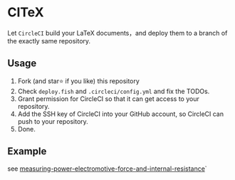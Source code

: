 # CITeX

Let `CircleCI` build your LaTeX documents，and deploy them to a branch of the exactly same repository.

## Usage

1. Fork (and star:star: if you like​) this repository
2. Check `deploy.fish` and `.circleci/config.yml` and fix the TODOs.
3. Grant permission for CircleCI so that it can get access to your repository.
4. Add the SSH key of CircleCI into your GitHub account, so CircleCI can push to your repository.
5. Done.

## Example

see [measuring-power-electromotive-force-and-internal-resistance](measuring-power-electromotive-force-and-internal-resistance)`